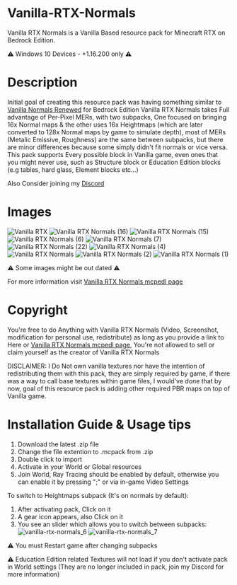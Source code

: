 # Vanilla-RTX-Normals
Vanilla RTX Normals is a Vanilla Based resource pack for Minecraft RTX on Bedrock Edition.

⚠️ Windows 10 Devices - +1.16.200 only ⚠️

# Description
Initial goal of creating this resource pack was having something similar to [Vanilla Normals Renewed](https://github.com/Poudingue/Vanilla-Normals-Renewed) for Bedrock Edition
Vanilla RTX Normals takes Full advantage of Per-Pixel MERs, with two subpacks, One focused on bringing 16x Normal maps & the other uses 16x Heightmaps (which are later converted to 128x Normal maps by game to simulate depth), most of MERs (Metalic Emissive, Roughness) are the same between subpacks, but there are minor differences because some simply didn't fit normals or vice versa.
This pack supports Every possible block in Vanilla game, even ones that you might never use, such as Structure block or Education Edition blocks (e.g tables, hard glass, Element blocks etc...)

Also Consider joining my [Discord](https://discord.gg/dx92mDNMTX)

# Images
![Vanilla RTX](https://user-images.githubusercontent.com/75272685/133106356-72c9bf0b-118a-4488-8141-9d2113db91f0.png)
![Vanilla RTX Normals (16)](https://user-images.githubusercontent.com/75272685/140426824-effa0b27-72d3-457e-8e02-2ff14a5ee528.png)
![Vanilla RTX Normals (15)](https://user-images.githubusercontent.com/75272685/140426827-2fb50219-3fbd-40c7-a4c8-ef2fe5cf6ac5.png)
![Vanilla RTX Normals (6)](https://user-images.githubusercontent.com/75272685/140426778-acf3c59e-cac8-48e8-a125-23414aeee7fa.png)
![Vanilla RTX Normals (7)](https://user-images.githubusercontent.com/75272685/140426720-ea1355aa-46c1-436a-b07c-979701bde6f8.png)
![Vanilla RTX Normals (22)](https://user-images.githubusercontent.com/75272685/140426694-0646612d-fa82-4a26-baa2-0f310d6a7e9c.png)
![Vanilla RTX Normals (4)](https://user-images.githubusercontent.com/75272685/133107062-a9db23ec-c1a2-4fc6-9a18-70328abbb308.png)
![Vanilla RTX Normals](https://user-images.githubusercontent.com/75272685/133107218-67bb209a-a213-4759-acbd-def7b6a78c95.png)
![Vanilla RTX Normals (2)](https://user-images.githubusercontent.com/75272685/133107245-568c93b1-3872-450e-b8e2-4d1690eef3b0.png)
![Vanilla RTX Normals (1)](https://user-images.githubusercontent.com/75272685/133107263-de8742c2-6ac2-4c5d-826a-45e1b1fd7ae7.png)

⚠️ Some images might be out dated ⚠️

For more information visit [Vanilla RTX Normals mcpedl page](https://mcpedl.com/truly-vanilla-rtx/)

# Copyright
You're free to do Anything with Vanilla RTX Normals (Video, Screenshot, modification for personal use, redistribute) as long as you provide a link to Here or [Vanilla RTX Normals mcpedl page](https://mcpedl.com/truly-vanilla-rtx/), You're not allowed to sell or claim yourself as the creator of Vanilla RTX Normals

DISCLAIMER: I Do Not own vanilla textures nor have the intention of redistributing them with this pack, they are simply required by game, if there was a way to call base textures within game files, I would've done that by now, goal of this resource pack is adding other required PBR maps on top of Vanilla game.

# Installation Guide & Usage tips

1. Download the latest .zip file
2. Change the file extention to .mcpack from .zip
3. Double click to import
4. Activate in your World or Global resources
5. Join World, Ray Tracing should be enabled by default, otherwise you can enable it by pressing ";" or via in-game Video Settings

To switch to Heightmaps subpack (It's on normals by default):
1. After activating pack, Click on it
2. A gear icon appears, also Click on it
3. You see an slider which allows you to switch between subpacks:
![vanilla-rtx-normals_6](https://user-images.githubusercontent.com/75272685/133111343-723fa85a-62ed-444f-964b-eb83c123560d.png)
![vanilla-rtx-normals_7](https://user-images.githubusercontent.com/75272685/133111348-0b001002-7e5d-4596-b6a6-9b4e032d5016.png)

⚠️ You must Restart game after changing subpacks


⚠️ Education Edition related Textures will not load if you don't activate pack in World settings (They are no longer included in pack, join my Discord for more information)
